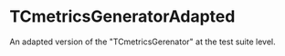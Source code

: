 # TCmetricsGeneratorAdapted
An adapted version of the "TCmetricsGerenator" at the test suite level.
